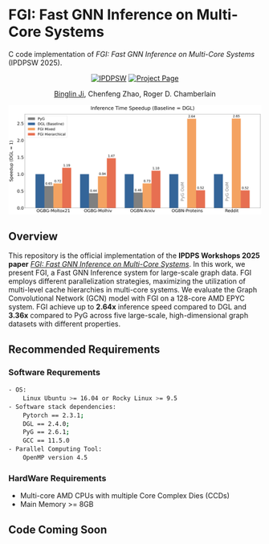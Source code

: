 # FGI: Fast GNN Inference on Multi-Core Systems
C code implementation of _FGI: Fast GNN Inference on Multi-Core Systems_ (IPDPSW 2025).

<div align="center">

[![IPDPSW](https://img.shields.io/badge/IPDPSW-10.1109-b31b1b.svg)](https://sbs.wustl.edu/pubs/jzc25.pdf)
[![Project Page](https://img.shields.io/badge/Project-Website-green)]()

[Binglin Ji](https://keving396.github.io/kevinji.github.io//),
Chenfeng Zhao,
Roger D. Chamberlain

<img src="imgs/speedup.png" width="600">
</div>

## Overview
This repository is the official implementation of the **IPDPS Workshops 2025 paper** [_FGI: Fast GNN Inference on Multi-Core Systems_](https://ieeexplore.ieee.org/document/11105982). In this work, we present FGI, a Fast GNN Inference system for large-scale graph data. FGI employs different parallelization strategies, maximizing the utilization of multi-level cache hierarchies in multi-core systems. We evaluate the Graph Convolutional Network (GCN) model with FGI on a 128-core AMD EPYC system. FGI achieve up to **2.64x** inference speed compared to DGL and **3.36x** compared to PyG across five large-scale, high-dimensional graph datasets with different properties.

## Recommended Requirements
### Software Requrements
```bash
- OS:
    Linux Ubuntu >= 16.04 or Rocky Linux >= 9.5
- Software stack dependencies:
    Pytorch == 2.3.1;
    DGL == 2.4.0;
    PyG == 2.6.1;
    GCC == 11.5.0
- Parallel Computing Tool:
    OpenMP version 4.5 
```

### HardWare Requirements
- Multi-core AMD CPUs with multiple Core Complex Dies (CCDs)
- Main Memory >= 8GB

## Code Coming Soon

